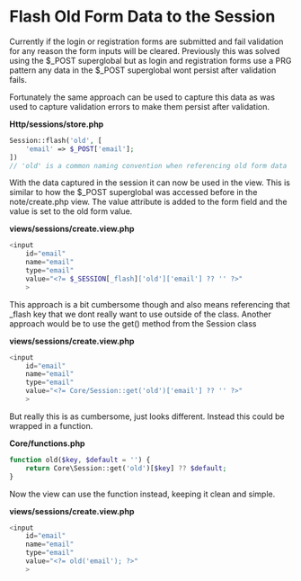 # Flash Old Form Data to the Session
Currently if the login or registration forms are submitted and fail validation for any reason the form inputs will be cleared. Previously this was solved using the $_POST superglobal but as login and registration forms use a PRG pattern any data in the $_POST superglobal wont persist after validation fails.

Fortunately the same approach can be used to capture this data as was used to capture validation errors to make them persist after validation.

**Http/sessions/store.php**
```php
Session::flash('old', [
    'email' => $_POST['email'];
])
// 'old' is a common naming convention when referencing old form data
```

With the data captured in the session it can now be used in the view. This is similar to how the $_POST superglobal was accessed before in the note/create.php view. The value attribute is added to the form field and the value is set to the old form value.

**views/sessions/create.view.php**
```php
<input
    id="email"
    name="email"
    type="email"
    value="<?= $_SESSION[_flash]['old']['email'] ?? '' ?>"
    >
```

This approach is a bit cumbersome though and also means referencing that _flash key that we dont really want to use outside of the class. Another approach would be to use the get() method from the Session class

**views/sessions/create.view.php**
```php
<input
    id="email"
    name="email"
    type="email"
    value="<?= Core/Session::get('old')['email'] ?? '' ?>"
    >
```

But really this is as cumbersome, just looks different. Instead this could be wrapped in a function.

**Core/functions.php**
```php
function old($key, $default = '') {
    return Core\Session::get('old')[$key] ?? $default;
}
```

Now the view can use the function instead, keeping it clean and simple.

**views/sessions/create.view.php**
```php
<input
    id="email"
    name="email"
    type="email"
    value="<?= old('email'); ?>"
    >
```